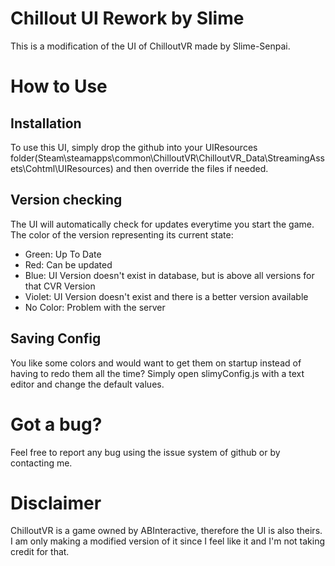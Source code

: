 # Chillout UI Rework by Slime
This is a modification of the UI of ChilloutVR made by Slime-Senpai.

# How to Use
## Installation
To use this UI, simply drop the github into your UIResources folder(Steam\steamapps\common\ChilloutVR\ChilloutVR_Data\StreamingAssets\Cohtml\UIResources)
and then override the files if needed.

## Version checking
The UI will automatically check for updates everytime you start the game. The color of the version representing its current state:
- Green: Up To Date
- Red: Can be updated
- Blue: UI Version doesn't exist in database, but is above all versions for that CVR Version
- Violet: UI Version doesn't exist and there is a better version available
- No Color: Problem with the server

## Saving Config
You like some colors and would want to get them on startup instead of having to redo them all the time? Simply open slimyConfig.js with a text editor and change the default values.

# Got a bug?
Feel free to report any bug using the issue system of github or by contacting me.

# Disclaimer
ChilloutVR is a game owned by ABInteractive, therefore the UI is also theirs.
I am only making a modified version of it since I feel like it and I'm not taking credit for that.
